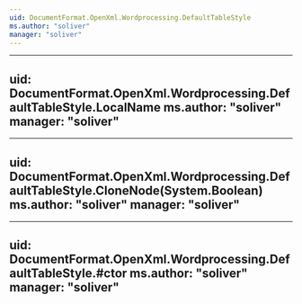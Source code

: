 ```yaml
---
uid: DocumentFormat.OpenXml.Wordprocessing.DefaultTableStyle
ms.author: "soliver"
manager: "soliver"
---
```


---
uid: DocumentFormat.OpenXml.Wordprocessing.DefaultTableStyle.LocalName
ms.author: "soliver"
manager: "soliver"
---

---
uid: DocumentFormat.OpenXml.Wordprocessing.DefaultTableStyle.CloneNode(System.Boolean)
ms.author: "soliver"
manager: "soliver"
---

---
uid: DocumentFormat.OpenXml.Wordprocessing.DefaultTableStyle.#ctor
ms.author: "soliver"
manager: "soliver"
---

